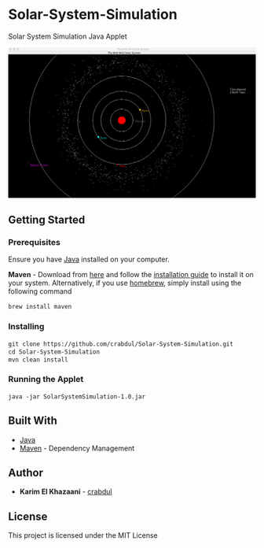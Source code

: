 # Solar-System-Simulation

Solar System Simulation Java Applet 

![Image of app](app.png)

## Getting Started

### Prerequisites

Ensure you have [Java](https://java.com/en/download/) installed on your computer. 

**Maven** - Download from [here](https://maven.apache.org/install.html) and follow the [installation guide](https://maven.apache.org/install.html) to install it on your system.
Alternatively, if you use [homebrew](https://brew.sh/), simply install using the following command

```
brew install maven
```

### Installing

```
git clone https://github.com/crabdul/Solar-System-Simulation.git
cd Solar-System-Simulation
mvn clean install 
```

### Running the Applet

```
java -jar SolarSystemSimulation-1.0.jar
```

## Built With

* [Java](https://java.com/en/download/)
* [Maven](https://maven.apache.org/) - Dependency Management

## Author

* **Karim El Khazaani** - [crabdul](https://github.com/crabdul)

## License

This project is licensed under the MIT License
